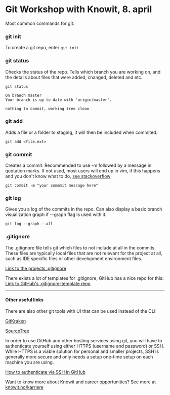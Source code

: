 # Git Workshop with Knowit, 8. april


Most common commands for git:  

### git init

To create a git repo, enter ```git init```

### git status

Checks the status of the repo. Tells which branch you are working on, and the details about files that 
were added, changed, deleted and etc.

``` 
git status

On branch master
Your branch is up to date with 'origin/master'.

nothing to commit, working tree clean
```

### git add
Adds a file or a folder to staging, it will then be included when commited. 

```git add <file.ext>```

### git commit
Creates a commit. Recommended to use -m followed by a message in quotation marks. If not used, most users will end up in vim,
if this happens and you don't know what to do, [see stackoverflow](https://stackoverflow.com/questions/9171356/how-do-i-exit-from-the-text-window-in-git)

```
git commit -m "your commmit message here"
```

### git log
Gives you a log of the commits in the repo. Can also display a basic branch visualization graph if --graph flag is used with it. 

```
git log --graph --all
```

### .gitignore

The .gitignore file tells git which files to not include at all in the commits. These files are typically 
local files that are not relevant for the project at all, such as IDE specific files or other development environment files.  

[Link to the projects .gitignore](.gitignore)

There exists a lot of templates for .gitignore, GitHub has a nice repo for this:
[Link to GitHub's .gitignore-template repo](https://github.com/github/gitignore)

____

#### Other useful links

There are also other git tools with UI that can be used instead of the CLI:

[GitKraken](https://www.gitkraken.com/git-client)

[SourceTree](https://www.sourcetreeapp.com)

In order to use GitHub and other hosting services using git, you will have to authenticate yourself using either HTTPS (username and password) or SSH.
While HTTPS is a viable solution for personal and smaller projects, SSH is generally more secure and only needs a setup one-time setup on each machine you are using.

[How to authenticate via SSH in GitHub](https://help.github.com/en/articles/generating-a-new-ssh-key-and-adding-it-to-the-ssh-agent)

Want to know more about Knowit and career opportunities? See more at [knowit.no/karriere](https://www.knowit.no/karriere/?city=10989)


